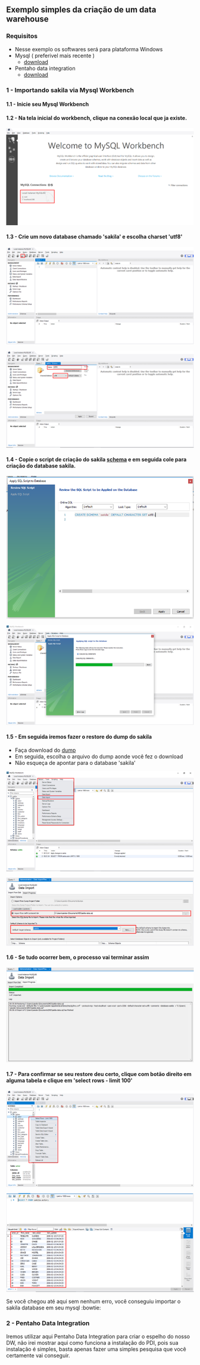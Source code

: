 ## Exemplo simples da criação de um data warehouse

### Requisitos
- Nesse exemplo os softwares será para plataforma Windows
- Mysql ( preferivel mais recente )
  -  [download](https://dev.mysql.com/downloads/windows/)
- Pentaho data integration
  - [download](https://community.hitachivantara.com/docs/DOC-1009855-data-integration-kettle)

### 1 - Importando sakila via Mysql Workbench
#### 1.1 - Inicie seu Mysql Workbench
#### 1.2 - Na tela inicial do workbench, clique na conexão local que ja existe.
![img 1](docs/img1.png)
#### 1.3 - Crie um novo database chamado 'sakila' e escolha charset 'utf8'
![img 2](docs/img2.png)

![img 3](docs/img3.png)
#### 1.4 - Copie o script de criação do sakila [schema](https://github.com/antoniomralmeida/mdi/blob/master/sakila-schema.sql) e em seguida cole para criação do database sakila.
![img 4](docs/img4.png)

![img 5](docs/img5.png)

#### 1.5 - Em seguida iremos fazer o restore do dump do sakila
  - Faça download do [dump](https://raw.githubusercontent.com/antoniomralmeida/mdi/master/sakila-data.sql)
  - Em seguida, escolha o arquivo do dump aonde você fez o download
  - Não esqueça de apontar para o database 'sakila'
  
![img 4](docs/img6.png)

![img 4](docs/img7.png)
#### 1.6 - Se tudo ocorrer bem, o processo vai terminar assim
![img 8](docs/img8.png)
#### 1.7 - Para confirmar se seu restore deu certo, clique com botão direito em alguma tabela e clique em 'select rows - limit 100'
![img 9](docs/img9.png)

![img 10](docs/img10.png)

Se você chegou até aqui sem nenhum erro, você conseguiu importar o sakila database em seu mysql :bowtie:

### 2 - Pentaho Data Integration

  Iremos utilizar aqui Pentaho Data Integration para criar o espelho do nosso DW, não irei mostrar aqui como funciona a instalação do PDI, pois sua instalação é simples, basta apenas fazer uma simples pesquisa que você certamente vai conseguir.
  
